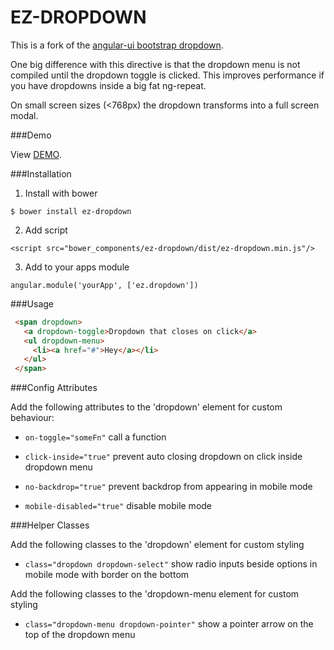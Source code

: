 EZ-DROPDOWN
===========

This is a fork of the <a href="https://github.com/angular-ui/bootstrap">angular-ui bootstrap dropdown</a>. 

One big difference with this directive is that the dropdown menu is not compiled until the dropdown toggle is clicked. This improves performance if you have dropdowns inside a big fat ng-repeat.

On small screen sizes (<768px) the dropdown transforms into a full screen modal.

###Demo

View <a href="http://cdn.rawgit.com/jdewit/ez-dropdown/master/demo.html">DEMO</a>.

###Installation

1. Install with bower 
```
$ bower install ez-dropdown 
```

2. Add script 
```
<script src="bower_components/ez-dropdown/dist/ez-dropdown.min.js"/> 
```

3. Add to your apps module 
```
angular.module('yourApp', ['ez.dropdown']) 
```

###Usage

```html
 <span dropdown>
   <a dropdown-toggle>Dropdown that closes on click</a>
   <ul dropdown-menu>
     <li><a href="#">Hey</a></li>
   </ul>
 </span>
```

###Config Attributes

Add the following attributes to the 'dropdown' element for custom behaviour:

- ```on-toggle="someFn"``` call a function

- ```click-inside="true"``` prevent auto closing dropdown on click inside dropdown menu

- ```no-backdrop="true"``` prevent backdrop from appearing in mobile mode

- ```mobile-disabled="true"``` disable mobile mode

###Helper Classes

Add the following classes to the 'dropdown' element for custom styling

- ```class="dropdown dropdown-select"``` show radio inputs beside options in mobile mode with border on the bottom

Add the following classes to the 'dropdown-menu element for custom styling

- ```class="dropdown-menu dropdown-pointer"``` show a pointer arrow on the top of the dropdown menu

